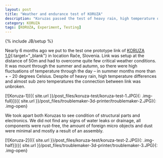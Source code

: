 ```yaml
---
layout: post
title: "Weather and endurance test of KORUZA"
description: "Koruzas passed the test of heavy rain, high temperature differences and almost sub zero temperatures."
category: KORUZA
tags: [KORUZA, Experiment, Testing]
---
```

{% include JB/setup %}


Nearly 6 months ago we put to the test one prototype link of [KORUZA 1.0](http://koruza.net/){:target="_blank"} in location Rače, Slovenia. Link was setup at the distance of 50m and had to overcome quite few critical weather conditions. It was mount through the summer and autumn, so there were high fluctuations of temperature through the day – in summer months more than + - 20 degrees Celsius. Despite of heavy rain, high temperature differences and almost sub zero temperatures the connection between link was unbroken.

[![Koruza-1]({{ site.url }}/post_files/koruza-test/koruza-test-1.JPG){: .img-full}]({{ site.url }}/post_files/troublemaker-3d-printer/troublemaker-2.JPG){: .img-open}

We took apart both Koruzas to see condition of structural parts and electronics. We did not find any signs of water leaks or drainage, all components were rust-free, the amount of foreign micro objects and dust were minimal and mostly a result of an assembly. 

[![Koruza-2]({{ site.url }}/post_files/koruza-test/koruza-test-2.JPG){: .img-half}]({{ site.url }}/post_files/troublemaker-3d-printer/troublemaker-3.JPG){: .img-open}

